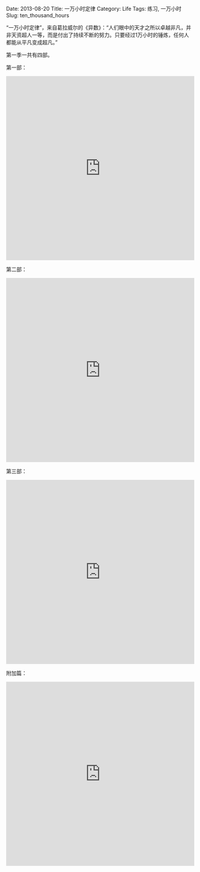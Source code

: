 Date: 2013-08-20
Title: 一万小时定律
Category: Life
Tags: 练习, 一万小时
Slug: ten_thousand_hours

“一万小时定律”，来自葛拉威尔的《异数》：“人们眼中的天才之所以卓越非凡，并非天资超人一等，而是付出了持续不断的努力。只要经过1万小时的锤炼，任何人都能从平凡变成超凡。”

第一季一共有四部。


第一部：

<iframe height=498 width=510 src="http://player.youku.com/embed/XNTk4MjM1MDUy" frameborder=0 allowfullscreen></iframe>

第二部：

<iframe height=498 width=510 src="http://player.youku.com/embed/XNTk5NTU5NzIw" frameborder=0 allowfullscreen></iframe>

第三部：

<iframe height=498 width=510 src="http://player.youku.com/embed/XNjA0MjMwMDYw" frameborder=0 allowfullscreen></iframe>

附加篇：

<iframe height=498 width=510 src="http://player.youku.com/embed/XNjA2NDc4OTgw" frameborder=0 allowfullscreen></iframe>
